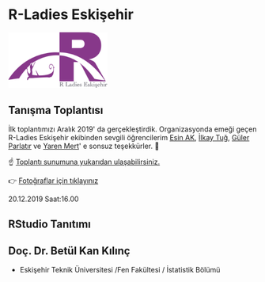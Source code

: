 # R-Ladies Eskişehir 

<img src="https://github.com/bkanx/R-Ladies-EskisehR-Stickers/blob/master/Init.png" width="200"> 


## Tanışma Toplantısı

İlk toplantımızı Aralık 2019' da gerçekleştirdik. Organizasyonda emeği geçen R-Ladies Eskişehir ekibinden sevgili öğrencilerim [Esin AK](https://twitter.com/sowhiteisgood), [İlkay Tuğ](https://twitter.com/tilkayy), [Güler Parlatır](https://twitter.com/Gulerparlatir) ve [Yaren Mert](https://twitter.com/yrnmrt)' e sonsuz teşekkürler. 💜

:point_up:   [Toplantı sunumuna yukarıdan ulaşabilirsiniz.](https://bkanx.github.io/RLadiesEskisehir-Webinar4/)

:point_right:  [Fotoğraflar için tıklayınız](https://www.meetup.com/rladies-eskisehir/photos/)


20.12.2019 Saat:16.00



 ## RStudio Tanıtımı
 
 ## Doç. Dr. Betül Kan Kılınç
 
  - Eskişehir Teknik Üniversitesi /Fen Fakültesi / İstatistik Bölümü
  

